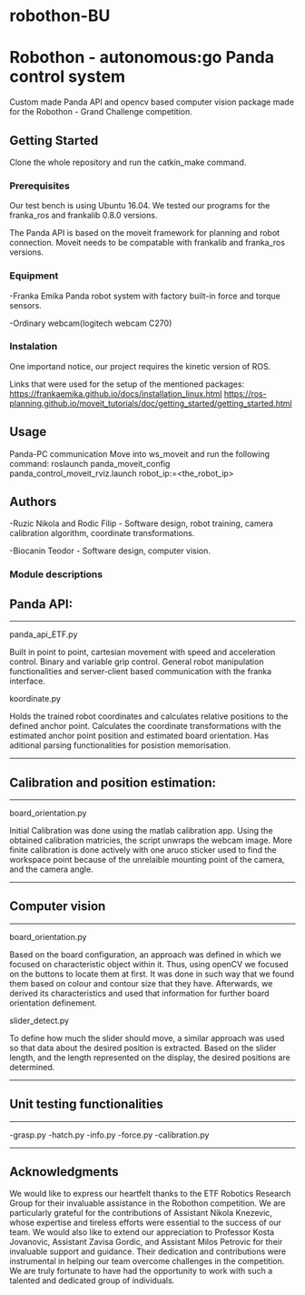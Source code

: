 # robothon-BU


# Robothon - autonomous:go Panda control system 

Custom made Panda API and opencv based computer vision package made for
the Robothon - Grand Challenge competition.

## Getting Started

Clone the whole repository and run the catkin_make command.

### Prerequisites

Our test bench is using Ubuntu 16.04. We tested our programs for the franka_ros and frankalib 0.8.0 versions.

The Panda API is based on the moveit framework for planning and robot connection. Moveit needs to be compatable with frankalib and franka_ros versions.

### Equipment

-Franka Emika Panda robot system with factory built-in force and torque sensors.

-Ordinary webcam(logitech webcam C270)

### Instalation 

One importand notice, our project requires the kinetic version of ROS.

Links that were used for the setup of the mentioned packages:
https://frankaemika.github.io/docs/installation_linux.html
https://ros-planning.github.io/moveit_tutorials/doc/getting_started/getting_started.html


## Usage

Panda-PC communication
Move into ws_moveit and run the following command:
roslaunch panda_moveit_config panda_control_moveit_rviz.launch robot_ip:=<the_robot_ip>

## Authors

-Ruzic Nikola and Rodic Filip - Software design, robot training, camera calibration algorithm, coordinate transformations.

-Biocanin Teodor - Software design, computer vision.

### Module descriptions

## Panda API:

---
panda_api_ETF.py 

Built in point to point, cartesian movement with speed and acceleration control. 
Binary and variable grip control. General robot manipulation functionalities and server-client based communication
with the franka interface.

koordinate.py

Holds the trained robot coordinates and calculates relative positions to the defined anchor point.
Calculates the coordinate transformations with the estimated anchor point position and estimated board orientation.
Has aditional parsing functionalities for posistion memorisation.

---

## Calibration and position estimation:

---

board_orientation.py

Initial Calibration was done using the matlab calibration app. Using the obtained calibration matricies, the script unwraps the webcam image. More finite calibration is done actively with one aruco sticker used to find the workspace point because of the unrelaible mounting point of the camera, and the camera angle.

---

## Computer vision

---

board_orientation.py

Based on the board configuration, an approach was defined in which we focused on characteristic object within it. Thus, using openCV we focused on the buttons to locate them at first. It was done in such way that we found them based on colour and contour size that they have. Afterwards, we derived its characteristics and used that information for further board orientation definement. 

slider_detect.py

To define how much the slider should move, a similar approach was used so that data about the desired position is extracted. Based on the slider length, and the length represented on the display, the desired positions are determined. 

---

## Unit testing functionalities

---

-grasp.py
-hatch.py
-info.py
-force.py
-calibration.py

---

## Acknowledgments

We would like to express our heartfelt thanks to the ETF Robotics Research Group for their invaluable assistance in the Robothon competition. We are particularly grateful for the contributions of Assistant Nikola Knezevic, whose expertise and tireless efforts were essential to the success of our team. We would also like to extend our appreciation to Professor Kosta Jovanovic, Assistant Zavisa Gordic, and Assistant Milos Petrovic for their invaluable support and guidance. Their dedication and contributions were instrumental in helping our team overcome challenges in the competition. We are truly fortunate to have had the opportunity to work with such a talented and dedicated group of individuals.
